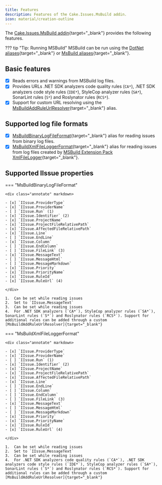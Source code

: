 ```yaml
---
title: Features
description: Features of the Cake.Issues.MsBuild addin.
icon: material/creation-outline
---
```


The [Cake.Issues.MsBuild addin](https://cakebuild.net/extensions/cake-issues-msbuild/){target="_blank"}
provides the following features.

??? tip "Tip: Running MSBuild"
    MSBuild can be run using the [DotNet aliases]{target="_blank"} or [MsBuild aliases]{target="_blank"}.

## Basic features

- [x] Reads errors and warnings from MSBuild log files.
- [x] Provides URLs .NET SDK analyzers code quality rules (`CA*`), .NET SDK analyzers code style rules (`IDE*`), StyleCop analyzer rules (`SA*`), SonarLint rules (`S*`) and Roslynator rules (`RCS*`).
- [x] Support for custom URL resolving using the [MsBuildAddRuleUrlResolver](https://cakebuild.net/api/Cake.Issues.MsBuild/MsBuildIssuesAliases/93C21487){target="_blank"} alias.

## Supported log file formats

- [x] [MsBuildBinaryLogFileFormat](https://cakebuild.net/api/Cake.Issues.MsBuild/MsBuildIssuesAliases/AD50C7E1){target="_blank"} alias for reading issues from binary log files.
- [x] [MsBuildXmlFileLoggerFormat](https://cakebuild.net/api/Cake.Issues.MsBuild/MsBuildIssuesAliases/051D7B6E){target="_blank"} alias for reading issues from log files created by [MSBuild Extension Pack XmlFileLogger](https://github.com/mikefourie-zz/MSBuildExtensionPack/blob/master/Solutions/Main/Loggers/Framework/XmlFileLogger.cs){target="_blank"}.

## Supported IIssue properties

=== "MsBuildBinaryLogFileFormat"

    <div class="annotate" markdown>
    
    - [x] `IIssue.ProviderType`
    - [x] `IIssue.ProviderName`
    - [ ] `IIssue.Run` (1)
    - [x] `IIssue.Identifier` (2)
    - [x] `IIssue.ProjectName`
    - [x] `IIssue.ProjectFileRelativePath`
    - [x] `IIssue.AffectedFileRelativePath`
    - [x] `IIssue.Line`
    - [ ] `IIssue.EndLine`
    - [x] `IIssue.Column`
    - [ ] `IIssue.EndColumn`
    - [ ] `IIssue.FileLink` (3)
    - [x] `IIssue.MessageText`
    - [ ] `IIssue.MessageHtml`
    - [ ] `IIssue.MessageMarkdown`
    - [x] `IIssue.Priority`
    - [x] `IIssue.PriorityName`
    - [x] `IIssue.RuleId`
    - [x] `IIssue.RuleUrl` (4)
    
    </div>
    
    1.  Can be set while reading issues
    2.  Set to `IIssue.MessageText`
    3.  Can be set while reading issues
    4.  For .NET SDK analyzers (`CA*`), StyleCop analyzer rules (`SA*`), SonarLint rules (`S*`) and Roslynator rules (`RCS*`). Support for additional rules can be added through a custom [MsBuildAddRuleUrlResolver]{target="_blank"}

=== "MsBuildXmlFileLoggerFormat"

    <div class="annotate" markdown>
    
    - [x] `IIssue.ProviderType`
    - [x] `IIssue.ProviderName`
    - [ ] `IIssue.Run` (1)
    - [x] `IIssue.Identifier` (2)
    - [x] `IIssue.ProjectName`
    - [x] `IIssue.ProjectFileRelativePath`
    - [x] `IIssue.AffectedFileRelativePath`
    - [x] `IIssue.Line`
    - [ ] `IIssue.EndLine`
    - [ ] `IIssue.Column`
    - [ ] `IIssue.EndColumn`
    - [ ] `IIssue.FileLink` (3)
    - [x] `IIssue.MessageText`
    - [ ] `IIssue.MessageHtml`
    - [ ] `IIssue.MessageMarkdown`
    - [x] `IIssue.Priority`
    - [x] `IIssue.PriorityName`
    - [x] `IIssue.RuleId`
    - [x] `IIssue.RuleUrl` (4)
    
    </div>
    
    1.  Can be set while reading issues
    2.  Set to `IIssue.MessageText`
    3.  Can be set while reading issues
    4.  For .NET SDK analyzers code quality rules (`CA*`), .NET SDK analyzers code style rules (`IDE*`), StyleCop analyzer rules (`SA*`), SonarLint rules (`S*`) and Roslynator rules (`RCS*`). Support for additional rules can be added through a custom [MsBuildAddRuleUrlResolver]{target="_blank"}

[DotNet aliases]: https://cakebuild.net/dsl/dotnet/#Built-In
[MsBuild aliases]: https://cakebuild.net/dsl/msbuild/#Built-In
[MsBuildAddRuleUrlResolver]: https://cakebuild.net/api/Cake.Issues.MsBuild/MsBuildIssuesAliases/93C21487
